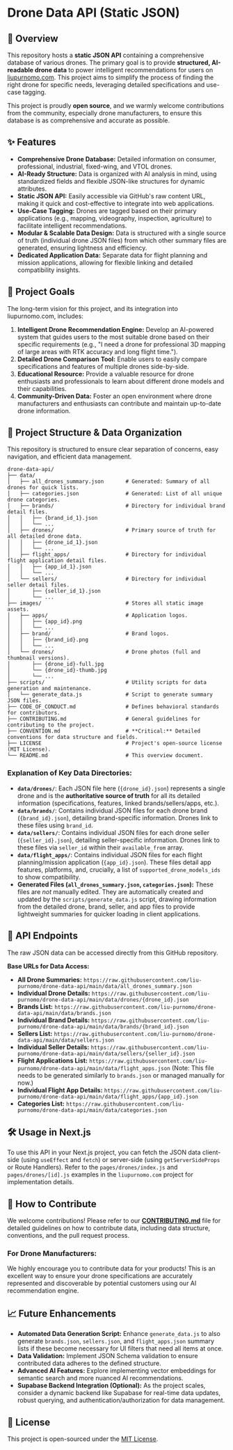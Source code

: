 # Drone Data API (Static JSON)


## 🚀 Overview

This repository hosts a **static JSON API** containing a comprehensive database of various drones. The primary goal is to provide **structured, AI-readable drone data** to power intelligent recommendations for users on [liupurnomo.com](https://liupurnomo.com/). This project aims to simplify the process of finding the right drone for specific needs, leveraging detailed specifications and use-case tagging.

This project is proudly **open source**, and we warmly welcome contributions from the community, especially drone manufacturers, to ensure this database is as comprehensive and accurate as possible.



## ✨ Features

  * **Comprehensive Drone Database:** Detailed information on consumer, professional, industrial, fixed-wing, and VTOL drones.
  * **AI-Ready Structure:** Data is organized with AI analysis in mind, using standardized fields and flexible JSON-like structures for dynamic attributes.
  * **Static JSON API:** Easily accessible via GitHub's raw content URL, making it quick and cost-effective to integrate into web applications.
  * **Use-Case Tagging:** Drones are tagged based on their primary applications (e.g., mapping, videography, inspection, agriculture) to facilitate intelligent recommendations.
  * **Modular & Scalable Data Design:** Data is structured with a single source of truth (individual drone JSON files) from which other summary files are generated, ensuring lightness and efficiency.
  * **Dedicated Application Data:** Separate data for flight planning and mission applications, allowing for flexible linking and detailed compatibility insights.



## 🎯 Project Goals

The long-term vision for this project, and its integration into liupurnomo.com, includes:

1.  **Intelligent Drone Recommendation Engine:** Develop an AI-powered system that guides users to the most suitable drone based on their specific requirements (e.g., "I need a drone for professional 3D mapping of large areas with RTK accuracy and long flight time.").
2.  **Detailed Drone Comparison Tool:** Enable users to easily compare specifications and features of multiple drones side-by-side.
3.  **Educational Resource:** Provide a valuable resource for drone enthusiasts and professionals to learn about different drone models and their capabilities.
4.  **Community-Driven Data:** Foster an open environment where drone manufacturers and enthusiasts can contribute and maintain up-to-date drone information.



## 📂 Project Structure & Data Organization

This repository is structured to ensure clear separation of concerns, easy navigation, and efficient data management.

```
drone-data-api/
├── data/
│   ├── all_drones_summary.json       # Generated: Summary of all drones for quick lists.
│   ├── categories.json               # Generated: List of all unique drone categories.
│   ├── brands/                       # Directory for individual brand detail files.
│   │   ├── {brand_id_1}.json
│   │   └── ...
│   ├── drones/                       # Primary source of truth for all detailed drone data.
│   │   ├── {drone_id_1}.json
│   │   └── ...
│   ├── flight_apps/                  # Directory for individual flight application detail files.
│   │   ├── {app_id_1}.json
│   │   └── ...
│   └── sellers/                      # Directory for individual seller detail files.
│       ├── {seller_id_1}.json
│       └── ...
├── images/                           # Stores all static image assets.
│   ├── apps/                         # Application logos.
│   │   ├── {app_id}.png
│   │   └── ...
│   ├── brand/                        # Brand logos.
│   │   ├── {brand_id}.png
│   │   └── ...
│   └── drones/                       # Drone photos (full and thumbnail versions).
│       ├── {drone_id}-full.jpg
│       └── {drone_id}-thumb.jpg
│       └── ...
├── scripts/                          # Utility scripts for data generation and maintenance.
│   └── generate_data.js              # Script to generate summary JSON files.
├── CODE_OF_CONDUCT.md                # Defines behavioral standards for contributors.
├── CONTRIBUTING.md                   # General guidelines for contributing to the project.
├── CONVENTION.md                     # **Critical:** Detailed conventions for data structure and fields.
├── LICENSE                           # Project's open-source license (MIT License).
└── README.md                         # This overview document.
```

### Explanation of Key Data Directories:

  * **`data/drones/`**: Each JSON file here (`{drone_id}.json`) represents a single drone and is the **authoritative source of truth** for all its detailed information (specifications, features, linked brands/sellers/apps, etc.).
  * **`data/brands/`**: Contains individual JSON files for each drone brand (`{brand_id}.json`), detailing brand-specific information. Drones link to these files using `brand_id`.
  * **`data/sellers/`**: Contains individual JSON files for each drone seller (`{seller_id}.json`), detailing seller-specific information. Drones link to these files via `seller_id` within their `available_from` array.
  * **`data/flight_apps/`**: Contains individual JSON files for each flight planning/mission application (`{app_id}.json`). These files detail app features, platforms, and, crucially, a list of `supported_drone_models_ids` to show compatibility.
  * **Generated Files (`all_drones_summary.json`, `categories.json`):** These files are *not* manually edited. They are automatically created and updated by the `scripts/generate_data.js` script, drawing information from the detailed drone, brand, seller, and app files to provide lightweight summaries for quicker loading in client applications.



## 🔗 API Endpoints

The raw JSON data can be accessed directly from this GitHub repository.

**Base URLs for Data Access:**

  * **All Drone Summaries:** `https://raw.githubusercontent.com/liu-purnomo/drone-data-api/main/data/all_drones_summary.json`
  * **Individual Drone Details:** `https://raw.githubusercontent.com/liu-purnomo/drone-data-api/main/data/drones/{drone_id}.json`
  * **Brands List:** `https://raw.githubusercontent.com/liu-purnomo/drone-data-api/main/data/brands.json`
  * **Individual Brand Details:** `https://raw.githubusercontent.com/liu-purnomo/drone-data-api/main/data/brands/{brand_id}.json`
  * **Sellers List:** `https://raw.githubusercontent.com/liu-purnomo/drone-data-api/main/data/sellers.json`
  * **Individual Seller Details:** `https://raw.githubusercontent.com/liu-purnomo/drone-data-api/main/data/sellers/{seller_id}.json`
  * **Flight Applications List:** `https://raw.githubusercontent.com/liu-purnomo/drone-data-api/main/data/flight_apps.json` (Note: This file needs to be generated similarly to `brands.json` or managed manually for now.)
  * **Individual Flight App Details:** `https://raw.githubusercontent.com/liu-purnomo/drone-data-api/main/data/flight_apps/{app_id}.json`
  * **Categories List:** `https://raw.githubusercontent.com/liu-purnomo/drone-data-api/main/data/categories.json`



## 🛠️ Usage in Next.js

To use this API in your Next.js project, you can fetch the JSON data client-side (using `useEffect` and `fetch`) or server-side (using `getServerSideProps` or Route Handlers). Refer to the `pages/drones/index.js` and `pages/drones/[id].js` examples in the `liupurnomo.com` project for implementation details.



## 🤝 How to Contribute

We welcome contributions\! Please refer to our **[CONTRIBUTING.md](https://www.google.com/search?q=CONTRIBUTING.md)** file for detailed guidelines on how to contribute data, including data structure, conventions, and the pull request process.

### For Drone Manufacturers:

We highly encourage you to contribute data for your products\! This is an excellent way to ensure your drone specifications are accurately represented and discoverable by potential customers using our AI recommendation engine.



## 📈 Future Enhancements

  * **Automated Data Generation Script:** Enhance `generate_data.js` to also generate `brands.json`, `sellers.json`, and `flight_apps.json` summary lists if these become necessary for UI filters that need all items at once.
  * **Data Validation:** Implement JSON Schema validation to ensure contributed data adheres to the defined structure.
  * **Advanced AI Features:** Explore implementing vector embeddings for semantic search and more nuanced AI recommendations.
  * **Supabase Backend Integration (Optional):** As the project scales, consider a dynamic backend like Supabase for real-time data updates, robust querying, and authentication/authorization for data management.



## 📄 License

This project is open-sourced under the [MIT License](LICENSE).
